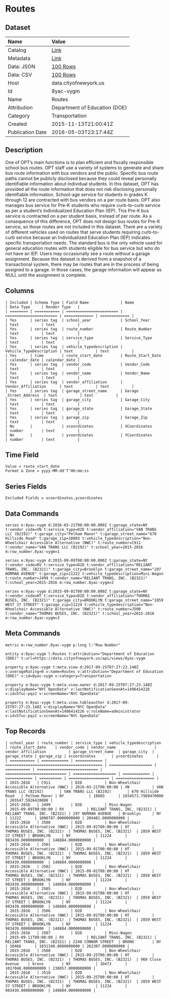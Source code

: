 # Routes

## Dataset

| Name | Value |
| :--- | :---- |
| Catalog | [Link](https://catalog.data.gov/dataset/routes) |
| Metadata | [Link](https://data.cityofnewyork.us/api/views/8yac-vygm) |
| Data: JSON | [100 Rows](https://data.cityofnewyork.us/api/views/8yac-vygm/rows.json?max_rows=100) |
| Data: CSV | [100 Rows](https://data.cityofnewyork.us/api/views/8yac-vygm/rows.csv?max_rows=100) |
| Host | data.cityofnewyork.us |
| Id | 8yac-vygm |
| Name | Routes |
| Attribution | Department of Education (DOE) |
| Category | Transportation |
| Created | 2015-11-13T21:00:41Z |
| Publication Date | 2016-05-03T23:17:44Z |

## Description

One of OPT’s main functions is to plan efficient and fiscally responsible school bus routes. OPT staff use a variety of systems to generate and share bus route information with bus vendors and the public. Specific bus route paths cannot be publicly disclosed because they could reveal personally identifiable information about individual students. In this dataset, OPT has provided all the route information that does not risk disclosing personally identifiable information. 
School-age service for students in grades K through 12 are contracted with bus vendors on a per route basis. OPT also manages bus service for Pre-K students who require curb-to-curb service as per a student’s Individualized Education Plan (IEP). This Pre-K bus service is contracted on a per student basis, instead of per route. As a consequence of this difference, OPT does not design bus routes for Pre-K service, so those routes are not included in this dataset.
There are a variety of different vehicles used on routes that serve students requiring curb-to-curb service because an Individualized Education Plan (IEP) indicates specific transportation needs. The standard bus is the only vehicle used for general education routes with students eligible for bus service but who do not have an IEP.
Users may occasionally see a route without a garage assignment. Because this dataset is derived from a snapshot of a transactional system, there may be routes that are in the process of being assigned to a garage. In those cases, the garage information will appear as NULL until the assignment is complete.

## Columns

```ls
| Included | Schema Type | Field Name              | Name                    | Data Type     | Render Type   |
| ======== | =========== | ======================= | ======================= | ============= | ============= |
| Yes      | series tag  | school_year             | School_Year             | text          | text          |
| Yes      | series tag  | route_number            | Route_Number            | text          | text          |
| Yes      | series tag  | service_type            | Service_Type            | text          | text          |
| Yes      | series tag  | vehicle_typedescription | Vehicle_TypeDescription | text          | text          |
| Yes      | time        | route_start_date        | Route_Start_Date        | calendar_date | calendar_date |
| Yes      | series tag  | vendor_code             | Vendor_Code             | text          | text          |
| Yes      | series tag  | vendor_name             | Vendor_Name             | text          | text          |
| Yes      | series tag  | vendor_affiliation      | Vendor_Affiliation      | text          | text          |
| Yes      | series tag  | garage_street_name      | Garage _Street_Address  | text          | text          |
| Yes      | series tag  | garage_city             | Garage_City             | text          | text          |
| Yes      | series tag  | garage_state            | Garage_State            | text          | text          |
| Yes      | series tag  | garage_zip              | Garage_Zip              | text          | text          |
| No       |             | xcoordinates            | XCoordinates            | number        | text          |
| No       |             | ycoordinates            | YCoordinates            | number        | text          |
```

## Time Field

```ls
Value = route_start_date
Format & Zone = yyyy-MM-dd'T'HH:mm:ss
```

## Series Fields

```ls
Excluded Fields = xcoordinates,ycoordinates
```

## Data Commands

```ls
series e:8yac-vygm d:2016-03-21T00:00:00.000Z t:garage_state=NY t:vendor_code=VN t:service_type=D2D t:vendor_affiliation="VAN TRANS LLC (B2192)" t:garage_city="Pelham Manor" t:garage_street_name="670 Hillside Road" t:garage_zip=10803 t:vehicle_typedescription="Non-Wheelchair Accessible Alternative (NWC)" t:route_number=C911 t:vendor_name="VAN TRANS LLC (B2192)" t:school_year=2015-2016 m:row_number.8yac-vygm=1

series e:8yac-vygm d:2015-09-09T00:00:00.000Z t:garage_state=NY t:vendor_code=RV t:service_type=D2D t:vendor_affiliation="RELIANT TRANS, INC. (B2321)" t:garage_city=Brooklyn t:garage_street_name="297 NORMAN AVENUE" t:garage_zip=11222 t:vehicle_typedescription=Mini-Wagon t:route_number=J499 t:vendor_name="RELIANT TRANS, INC. (B2321)" t:school_year=2015-2016 m:row_number.8yac-vygm=2

series e:8yac-vygm d:2015-09-01T00:00:00.000Z t:garage_state=NY t:vendor_code=HT t:service_type=D2D t:vendor_affiliation="THOMAS BUSES, INC. (B2321)" t:garage_city=BROOKLYN t:garage_street_name="2859 WEST 37 STREET" t:garage_zip=11224 t:vehicle_typedescription="Non-Wheelchair Accessible Alternative (NWC)" t:route_number=J500 t:vendor_name="THOMAS BUSES, INC. (B2321)" t:school_year=2015-2016 m:row_number.8yac-vygm=3
```

## Meta Commands

```ls
metric m:row_number.8yac-vygm p:long l:"Row Number"

entity e:8yac-vygm l:Routes t:attribution="Department of Education (DOE)" t:url=https://data.cityofnewyork.us/api/views/8yac-vygm

property e:8yac-vygm t:meta.view d:2017-09-25T07:27:23.148Z v:averageRating=0 v:name=Routes v:attribution="Department of Education (DOE)" v:id=8yac-vygm v:category=Transportation

property e:8yac-vygm t:meta.view.owner d:2017-09-25T07:27:23.148Z v:displayName="NYC OpenData" v:lastNotificationSeenAt=1496414226 v:id=5fuc-pqz2 v:screenName="NYC OpenData"

property e:8yac-vygm t:meta.view.tableauthor d:2017-09-25T07:27:23.148Z v:displayName="NYC OpenData" v:lastNotificationSeenAt=1496414226 v:roleName=administrator v:id=5fuc-pqz2 v:screenName="NYC OpenData"
```

## Top Records

```ls
| school_year | route_number | service_type | vehicle_typedescription                     | route_start_date    | vendor_code | vendor_name                 | vendor_affiliation          | garage_street_name  | garage_city  | garage_state | garage_zip | xcoordinates       | ycoordinates      | 
| =========== | ============ | ============ | =========================================== | =================== | =========== | =========================== | =========================== | =================== | ============ | ============ | ========== | ================== | ================= | 
| 2015-2016   | C911         | D2D          | Non-Wheelchair Accessible Alternative (NWC) | 2016-03-21T00:00:00 | VN          | VAN TRANS LLC (B2192)       | VAN TRANS LLC (B2192)       | 670 Hillside Road   | Pelham Manor | NY           | 10803      | 1034573.7989470000 | 265547.5926420000 | 
| 2015-2016   | J499         | D2D          | Mini-Wagon                                  | 2015-09-09T00:00:00 | RV          | RELIANT TRANS, INC. (B2321) | RELIANT TRANS, INC. (B2321) | 297 NORMAN AVENUE   | Brooklyn     | NY           | 11222      | 1000787.0000000000 | 204481.0000000000 | 
| 2015-2016   | J500         | D2D          | Non-Wheelchair Accessible Alternative (NWC) | 2015-09-01T00:00:00 | HT          | THOMAS BUSES, INC. (B2321)  | THOMAS BUSES, INC. (B2321)  | 2859 WEST 37 STREET | BROOKLYN     | NY           | 11224      | 983439.0000000000  | 148884.0000000000 | 
| 2015-2016   | J501         | D2D          | Non-Wheelchair Accessible Alternative (NWC) | 2015-09-01T00:00:00 | HT          | THOMAS BUSES, INC. (B2321)  | THOMAS BUSES, INC. (B2321)  | 2859 WEST 37 STREET | BROOKLYN     | NY           | 11224      | 983439.0000000000  | 148884.0000000000 | 
| 2015-2016   | J502         | D2D          | Non-Wheelchair Accessible Alternative (NWC) | 2015-09-01T00:00:00 | HT          | THOMAS BUSES, INC. (B2321)  | THOMAS BUSES, INC. (B2321)  | 2859 WEST 37 STREET | BROOKLYN     | NY           | 11224      | 983439.0000000000  | 148884.0000000000 | 
| 2015-2016   | J505         | D2D          | Non-Wheelchair Accessible Alternative (NWC) | 2015-09-01T00:00:00 | HT          | THOMAS BUSES, INC. (B2321)  | THOMAS BUSES, INC. (B2321)  | 2859 WEST 37 STREET | BROOKLYN     | NY           | 11224      | 983439.0000000000  | 148884.0000000000 | 
| 2015-2016   | J506         | D2D          | Non-Wheelchair Accessible Alternative (NWC) | 2015-09-01T00:00:00 | HT          | THOMAS BUSES, INC. (B2321)  | THOMAS BUSES, INC. (B2321)  | 2859 WEST 37 STREET | BROOKLYN     | NY           | 11224      | 983439.0000000000  | 148884.0000000000 | 
| 2015-2016   | J507         | D2D          | Mini-Wagon                                  | 2015-09-11T00:00:00 | RV          | RELIANT TRANS, INC. (B2321) | RELIANT TRANS, INC. (B2321) | 2240 CONNOR STREET  | BRONX        | NY           | 10466      | 1031340.0000000000 | 262307.0000000000 | 
| 2015-2016   | J508         | D2D          | Non-Wheelchair Accessible Alternative (NWC) | 2015-09-25T00:00:00 | HT          | THOMAS BUSES, INC. (B2321)  | THOMAS BUSES, INC. (B2321)  | 960 Close Avenue    | bronx        | NY           | 10473      | 1017048.0000000000 | 238857.0000000000 | 
| 2015-2016   | J510         | D2D          | Non-Wheelchair Accessible Alternative (NWC) | 2015-09-25T00:00:00 | HT          | THOMAS BUSES, INC. (B2321)  | THOMAS BUSES, INC. (B2321)  | 2859 WEST 37 STREET | BROOKLYN     | NY           | 11224      | 983439.0000000000  | 148884.0000000000 | 
```